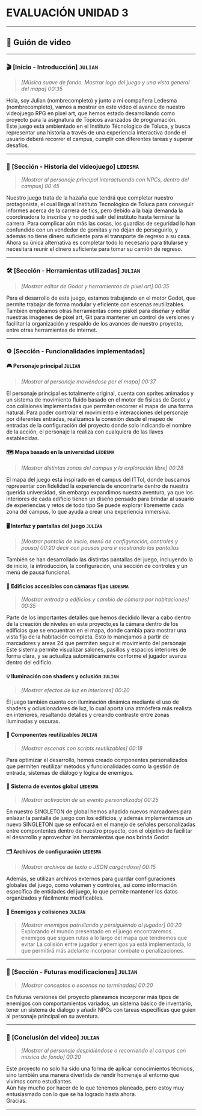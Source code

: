 # EVALUACIÓN UNIDAD 3
---

## 🎤 **Guión de video**
 
---


### 🎬 **[Inicio - Introducción]** `JULIAN`
> *[Música suave de fondo. Mostrar logo del juego y una vista general del mapa]*
> *00:35*

Hola, soy Julian (nombrecompleto) y junto a mi compañera Ledesma (nombrecompleto), vamos a mostrar en este video el avance de nuestro videojuego RPG en pixel art, que hemos estado desarrollando como proyecto para la asignatura de Tópicos avanzados de programación.  
Este juego está ambientado en el Instituto Técnologico de Toluca, y busca representar una historia a través de una experiencia interactiva donde el usuario deberá recorrer el campus, cumplir con diferentes tareas y superar desafíos.

---

### 📖 **[Sección - Historia del videojuego]** `LEDESMA`
> *[Mostrar al personaje principal interactuando con NPCs, dentro del campus]*
> *00:45*

Nuestro juego trata de la hazaña que tendrá que completar nuestro protagonista, el cual llega al Instituto Tecnológico de Toluca para conseguir
informes acerca de la carrera de tics, pero debido a la baja demanda la coordinadora lo inscribe y no podrá salir del instituto hasta terminar la carrera.
Para complicar aún más las cosas, los guardias de seguridad lo han confundido con un vendedor de gomitas y no dejan de perseguirlo,
y además no tiene dinero suficiente para el transporte de regreso a su casa.
Ahora su única alternativa es completar todo lo necesario para titularse y necesitará reunir el dinero suficiente para tomar su camión de regreso.

---

### 🛠️ **[Sección - Herramientas utilizadas]** `JULIAN`
> *[Mostrar editor de Godot y herramientas de pixel art]*
> *00:35*

Para el desarrollo de este juego, estamos trabajando en el motor Godot, que permite trabajar de forma modular y eficiente con escenas reutilizables.  
También empleamos otras herramientas como piskel para diseñar y editar nuestras imagenes de pixel art, Git para mantener un control de versiones y facilitar la  organización y respaldo de los avances de nuestro proyecto, entre otras herramientas de internet.

---

### ⚙️ **[Sección - Funcionalidades implementadas]**

#### 🎮 Personaje principal `JULIAN`
> *[Mostrar al personaje moviéndose por el mapa]*
> *00:37*

El personaje principal es totalmente original, cuenta con sprites animados y un sistema de movimiento fluido basado en el motor de físicas de Godot y con colisiones implementadas que permiten recorrer el mapa de una forma natural.
Para poder controlar el movimiento e interacciones del personaje por diferentes entradas, realizamos la conexión desde el mapeo de entradas de la configuración del proyecto donde solo indicando el nombre de la acción, el personaje la realiza con cualquiera de las llaves establecidas.

#### 🗺️ Mapa basado en la universidad `LEDESMA`
> *[Mostrar distintas zonas del campus y la exploración libre]*
> *00:28*

El mapa del juego está inspirado en el campus del ITTol, donde buscamos representar con fidelidad la experiencia de encontrarte dentro de nuestra querida universidad, sin embargo expandimos nuestra aventura, ya que los interiores de cada edificio tienen un diseño pensado para brindar al usuario de experiencias y retos de todo tipo
Se puede explorar libremente cada zona del campus, lo que ayuda a crear una experiencia inmersiva.

#### 🖥️ Interfaz y pantallas del juego `JULIAN`
> *[Mostrar pantalla de inicio, menú de configuración, controles y pausa]*
> *00:20 decir con pausas para ir mostrando las pantallas*

También se han desarrollado las distintas pantallas del juego, incluyendo la de inicio, la introducción, la configuración, una sección de controles y un menú de pausa funcional.

#### 🏢 Edificios accesibles con cámaras fijas `LEDESMA`
> *[Mostrar entrada a edificios y cambio de cámara por habitaciones]*
> *00:35*

Parte de los importantes detalles que hemos decidido llevar a cabo dentro de la creación de niveles en este proyecto,es la cámara dentro de los edificios que se encuentran en el mapa, donde cambia para mostrar una vista fija de la habitación completa. Esto lo manejamos a partir de marcadores y areas 2d que permiten seguir el movimiento del personaje 
Este sistema permite visualizar salones, pasillos y espacios interiores de forma clara, y se actualiza automáticamente conforme el jugador avanza dentro del edificio.

#### 💡 Iluminación con shaders y oclusión `JULIAN`
> *[Mostrar efectos de luz en interiores]*
> *00:20*

El juego también cuenta con iluminación dinámica mediante el uso de shaders y oclusionadores de luz, lo cual aporta una atmósfera más realista en interiores, resaltando detalles y creando contraste entre zonas iluminadas y oscuras.

#### 🔁 Componentes reutilizables `JULIAN`
> *[Mostrar escenas con scripts reutilizables]*
> *00:18*

Para optimizar el desarrollo, hemos creado componentes personalizados que permiten reutilizar métodos y funcionalidades como la gestión de entrada, sistemas de diálogo y lógica de enemigos.

#### 🧠 Sistema de eventos global `LEDESMA`
> *[Mostrar activación de un evento personalizado]*
> *00:25*

En nuestro SINGLETON de global hemos añadido nuevos marcadores para enlazar la pantalla de juego con los edificios, y además implementamos un nuevo SINGLETON que se enfocará en el manejo de señales personalizadas entre compontentes dentro de nuestro proyecto, con el objetivo de facilitar el desarrollo y aprovechar las herramientas que nos brinda Godot


#### 🗂️ Archivos de configuración `LEDESMA`
> *[Mostrar archivos de texto o JSON cargándose]*
> *00:15*

Además, se utilizan archivos externos para guardar configuraciones globales del juego, como volumen y controles, así como información específica de entidades del juego, lo que permite mantener los datos organizados y fácilmente modificables.

#### 👾 Enemigos y colisiones `JULIAN`
> *[Mostrar enemigos patrullando y persiguiendo al jugador]*
*00:20*
Explorando el mundo presentado en el juego encontraremos enemigos que siguen rutas a lo largo del mapa que tendremos que evitar
La colisión entre jugador y enemigos ya está implementada, lo que permitirá más adelante incorporar combate o penalizaciones.

---

### 🔮 **[Sección - Futuras modificaciones]** `JULIAN`
> *[Mostrar conceptos o escenas no terminadas]*
> *00:20*

En futuras versiones del proyecto planeamos incorporar más tipos de enemigos con comportamientos variados, un sistema básico de inventario, tener un sistema de dialogo y añadir NPCs con tareas específicas que guien al personaje principal en su aventura.  

---

### 🧾 **[Conclusión del video]** `JULIAN`
> *[Mostrar al personaje despidiéndose o recorriendo el campus con música de fondo]*
> *00:20*

Este proyecto no solo ha sido una forma de aplicar conocimientos técnicos, sino también una manera divertida de rendir homenaje al entorno que vivimos como estudiantes.  
Aún hay mucho por hacer de lo que tenemos planeado, pero estoy muy entusiasmado con lo que se ha logrado hasta ahora.  
Gracias.

---
